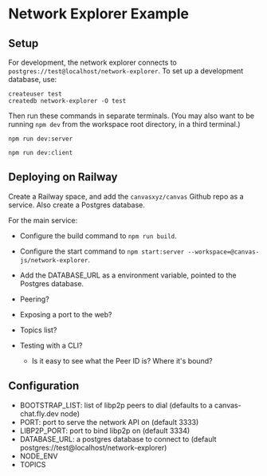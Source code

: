 # Network Explorer Example

## Setup

For development, the network explorer connects to `postgres://test@localhost/network-explorer`.
To set up a development database, use:

```
createuser test
createdb network-explorer -O test
```

Then run these commands in separate terminals. (You may also want to
be running `npm dev` from the workspace root directory, in a third terminal.)

```
npm run dev:server
```

```
npm run dev:client
```

## Deploying on Railway

Create a Railway space, and add the `canvasxyz/canvas` Github repo as a service.
Also create a Postgres database.

For the main service:

- Configure the build command to `npm run build`.
- Configure the start command to `npm start:server --workspace=@canvas-js/network-explorer`.
- Add the DATABASE_URL as a environment variable, pointed to the Postgres database.

- Peering?
- Exposing a port to the web?
- Topics list?
- Testing with a CLI?
  - Is it easy to see what the Peer ID is? Where it's bound?

## Configuration

- BOOTSTRAP_LIST: list of libp2p peers to dial (defaults to a canvas-chat.fly.dev node)
- PORT: port to serve the network API on (default 3333)
- LIBP2P_PORT: port to bind libp2p on (default 3334)
- DATABASE_URL: a postgres database to connect to (default postgres://test@localhost/network-explorer)
- NODE_ENV
- TOPICS
